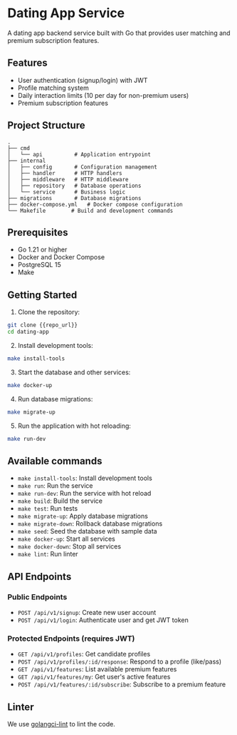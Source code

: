 # Dating App Service

A dating app backend service built with Go that provides user matching and premium subscription features.

## Features

- User authentication (signup/login) with JWT
- Profile matching system
- Daily interaction limits (10 per day for non-premium users)
- Premium subscription features

## Project Structure
```
.
├── cmd
│   └── api          # Application entrypoint
├── internal
│   ├── config       # Configuration management
│   ├── handler      # HTTP handlers
│   ├── middleware   # HTTP middleware
│   ├── repository   # Database operations
│   └── service      # Business logic
├── migrations       # Database migrations
├── docker-compose.yml   # Docker compose configuration
└── Makefile        # Build and development commands
```

## Prerequisites

- Go 1.21 or higher
- Docker and Docker Compose
- PostgreSQL 15
- Make

## Getting Started

1. Clone the repository:
```bash
git clone {{repo_url}}
cd dating-app
```

2. Install development tools:
```bash
make install-tools
```

3. Start the database and other services:
```bash
make docker-up
```
4. Run database migrations:
```bash
make migrate-up
```
5. Run the application with hot reloading:
```bash
make run-dev
```

## Available commands
- `make install-tools`: Install development tools
- `make run`: Run the service
- `make run-dev`: Run the service with hot reload
- `make build`: Build the service
- `make test`: Run tests
- `make migrate-up`: Apply database migrations
- `make migrate-down`: Rollback database migrations
- `make seed`: Seed the database with sample data
- `make docker-up`: Start all services
- `make docker-down`: Stop all services
- `make lint`: Run linter

## API Endpoints

### Public Endpoints
- `POST /api/v1/signup`: Create new user account
- `POST /api/v1/login`: Authenticate user and get JWT token

### Protected Endpoints (requires JWT)
- `GET /api/v1/profiles`: Get candidate profiles
- `POST /api/v1/profiles/:id/response`: Respond to a profile (like/pass)
- `GET /api/v1/features`: List available premium features
- `GET /api/v1/features/my`: Get user's active features
- `POST /api/v1/features/:id/subscribe`: Subscribe to a premium feature

## Linter
We use [golangci-lint](https://golangci-lint.run/usage/install/) to lint the code.
